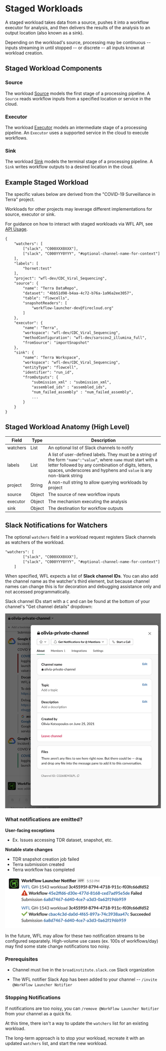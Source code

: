 # Staged Workloads

A staged workload takes data from a source,
pushes it into a workflow executor for analysis,
and then delivers the results of the analysis
to an output location (also known as a sink).

Depending on the workload's source, processing may be
continuous -- inputs streaming in until stopped --
or discrete -- all inputs known at workload creation.

## Staged Workload Components
### Source
The workload [Source](./staged-source.md) models the first stage of a processing pipeline.
A `Source` reads workflow inputs from a specified location
or service in the cloud.

### Executor
The workload [Executor](./staged-executor.md) models an intermediate stage of a processing pipeline.
An `Executor` uses a supported service in the cloud to execute workflows.

### Sink
The workload [Sink](./staged-sink.md) models the terminal stage of a processing pipeline.
A `Sink` writes workflow outputs to a desired location in the cloud.

## Example Staged Workload
The specific values below are derived from the
"COVID-19 Surveillance in Terra" project.

Workloads for other projects may leverage different implementations
for source, executor or sink.

For guidance on how to interact with staged workloads
via WFL API, see [API Usage](./staged-api-usage.md).

```
{
    "watchers": [
        ["slack", "C000XXX0XXX"],
        ["slack", "C000YYY0YYY", "#optional-channel-name-for-context"]
    ],
    "labels": [
        "hornet:test"
    ],
    "project": "wfl-dev/CDC_Viral_Sequencing",
    "source": {
        "name": "Terra DataRepo",
        "dataset": "4bb51d98-b4aa-4c72-b76a-1a96a2ee3057",
        "table": "flowcells",
        "snapshotReaders": [
            "workflow-launcher-dev@firecloud.org"
        ]
    },
    "executor": {
        "name": "Terra",
        "workspace": "wfl-dev/CDC_Viral_Sequencing",
        "methodConfiguration": "wfl-dev/sarscov2_illumina_full",
        "fromSource": "importSnapshot"
    },
    "sink": {
        "name": "Terra Workspace",
        "workspace": "wfl-dev/CDC_Viral_Sequencing",
        "entityType": "flowcell",
        "identifier": "run_id",
        "fromOutputs": {
            "submission_xml" : "submission_xml",
            "assembled_ids" : "assembled_ids",
            "num_failed_assembly" : "num_failed_assembly",
            ...
        }
    }
}
```

## Staged Workload Anatomy (High Level)

| Field    | Type   | Description                                                                                                                                                                                                                                 |
|----------|--------|----------------------------------------------------------------------------------------------------------------------------------------------------------------------------------------------------------------------------------------------|
| watchers | List   | An optional list of Slack channels to notify                                                                                                                                                                                                 |
| labels   | List   | A list of user-defined labels. They must be a string of the form `"name":"value”`, where `name` must start with a letter followed by any combination of digits, letters, spaces, underscores and hyphens and `value` is any non-blank string |
| project  | String | A non-null string to allow querying workloads by project                                                                                                                                                                                     |
| source   | Object | The source of new workflow inputs                                                                                                                                                                                                            |
| executor | Object | The mechanism executing the analysis                                                                                                                                                                                                         |
| sink     | Object | The destination for workflow outputs                                                                                                                                                                                                         |


## Slack Notifications for Watchers

The optional `watchers` field in a workload request
registers Slack channels as watchers of the workload.

```
"watchers": [
        ["slack", "C000XXX0XXX"],
        ["slack", "C000YYY0YYY", "#optional-channel-name-for-context"]
    ]
```

When specified, WFL expects a list of **Slack channel IDs**.
You can also add the channel name as the watcher's third element,
but because channel names can change this is for decoration
and debugging assistance only and not accessed programmatically.

Slack channel IDs start with a `C` and can be found at the bottom
of your channel's "Get channel details" dropdown:

![](assets/staged-workload/channel-id.png)

### What notifications are emitted?

**User-facing exceptions**
- Ex. Issues accessing TDR dataset, snapshot, etc.

**Notable state changes**
- TDR snapshot creation job failed
- Terra submission created
- Terra workflow has completed

![](assets/staged-workload/workflow-finished-notifications.png)

In the future, WFL may allow for these two notification streams
to be configured separately.
High-volume use cases (ex. 100s of workflows/day) may find
some state change notifications too noisy.

### Prerequisites

- Channel must live in the `broadinstitute.slack.com`
  Slack organization

- The WFL notifier Slack App has been added to your channel --
  `/invite @WorkFlow Launcher Notifier`

### Stopping Notifications

If notifications are too noisy, you can `/remove @WorkFlow Launcher Notifier`
from your channel as a quick fix.

At this time, there isn't a way to update the `watchers` list
for an existing workload.

The long-term approach is to stop your workload,
recreate it with an updated `watchers` list,
and start the new workload.
